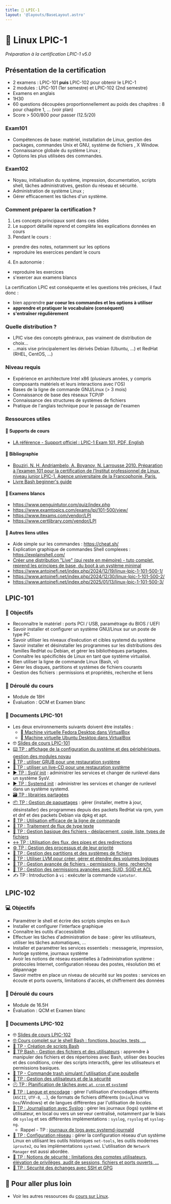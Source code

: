 ```yaml
---
title: 🐧 LPIC-1
layout: '@layouts/BaseLayout.astro'
---
```


# 🐧 Linux LPIC-1

_Préparation à la certification LPIC-1 v5.0_

## Présentation de la certification

- 2 examens : LPIC-101 **puis** LPIC-102 pour obtenir le LPIC-1
- 2 modules : LPIC-101 (1er semestre) et LPIC-102 (2nd semestre)
- Examens en anglais
- 1H30
- 60 questions découpées proportionnellement au poids des chapitres : 8 pour chapitre 1, ... (voir plan)
- Score > 500/800 pour passer (12.5/20)

### Exam101

- Compétences de base: matériel, installation de Linux, gestion des packages, commandes Unix et GNU, système de fichiers , X Window.
- Connaissance globale du système Linux ;
- Options les plus utilisées des commandes.

### Exam102

- Noyau, initialisation du système, impression, documentation, scripts shell, tâches administratives, gestion du réseau et sécurité.
- Administration de système Linux ;
- Gérer efficacement les tâches d'un système.

### Comment préparer la certification ?

1. Les concepts principaux sont dans ces slides
2. Le support détaillé reprend et complète les explications données en cours
3. Pendant le cours :
  - prendre des notes, notamment sur les options
  - reproduire les exercices pendant le cours
4. En autonomie :
  - reproduire les exercices
  - s'exercer aux examens blancs

La certification LPIC est conséquente et les questions très précises, il faut donc :

- bien apprendre **par coeur les commandes et les options à utiliser**
- **apprendre et pratiquer le vocabulaire (conséquent)**
- **s'entraîner régulièrement**

### Quelle distribution ?

- LPIC vise des concepts généraux, pas vraiment de distribution de choix...
- ...mais vise principalement les dérivés Debian (Ubuntu, ...) et RedHat (RHEL, CentOS, ...)

### Niveau requis

- Expérience en architecture Intel x86 (plusieurs années, y compris composants matériels et leurs interactions avec l'OS)
- Bases de la ligne de commande GNU/Linux (> 3 mois)
- Connaissance de base des réseaux TCP/IP
- Connaissance des structures de systèmes de fichiers
- Pratique de l'anglais technique pour le passage de l'examen

### Ressources utiles

#### 📄 Supports de cours

- [LA référence - Support officiel : LPIC-1 Exam 101, PDF, English](https://www.lpi.org/fr/our-certifications/lpic-1-overview/)

#### 📝 Bibliographie

- [Bouziri, N. H. Andriambelo, A. Boyanov, N. Larrousse 2010. Préparation à l’examen 101 pour la certification de l’Institut professionnel de Linux, niveau junior LPIC-1. Agence universitaire de la Francophonie, Paris.](https://graal.ens-lyon.fr/~ycaniou/Teaching/CertificationLPI/Support_LPIC-101.pdf)
- [Livre Bash beginner's guide](https://ftp.traduc.org/doc-vf/guides/Bash-Beginners-Guide/)

#### 📄 Examens blancs

- <https://www.penguintutor.com/quiz/index.php>
- <https://www.examtopics.com/exams/lpi/101-500/view/>
- <https://www.itexams.com/vendor/LPI>
- <https://www.certlibrary.com/vendor/LPI>

#### 🔗 Autres liens utiles

- Aide simple sur les commandes : <https://cheat.sh/>
- Explication graphique de commandes Shell complexes : <https://explainshell.com/>
- [Créer une distribution "Live" (qui reste en mémoire) - tuto complet, reprend les principes de base, du boot à un système minimal](https://zestedesavoir.com/tutoriels/268/creer-son-premier-rim-linux/)
- <https://www.antoinefi.net/index.php/2024/12/19/linux-lpic-1-101-500-1/>
- <https://www.antoinefi.net/index.php/2024/12/30/linux-lpic-1-101-500-2/>
- <https://www.antoinefi.net/index.php/2025/01/13/linux-lpic-1-101-500-3/>

## LPIC-101

### 🎯 Objectifs

- Reconnaître le matériel : ports PCI / USB, paramétrage du BIOS / UEFI
- Savoir installer et configurer un système GNU/Linux sur un poste de type PC
- Savoir utiliser les niveaux d’exécution et cibles systemd du système
- Savoir installer et désinstaller les programmes sur les distributions des familles RedHat ou Debian, et gérer les bibliothèques partagées.
- Connaître les spécificités de Linux en tant que système virtualisé.
- Bien utiliser la ligne de commande Linux (Bash, vi)
- Gérer les disques, partitions et systèmes de fichiers courants
- Gestion des fichiers : permissions et propriétés, recherche et liens

### 📅 Déroulé du cours

- Module de 18H
- Évaluation : QCM et Examen blanc

### 📑 Documents LPIC-101

- Les deux environnements suivants doivent être installés :
  - [󰣛 Machine virtuelle Fedora Desktop dans VirtualBox](/cours/linux/tp-installation-vbox-fedora-workstation)
  - [󰕈 Machine virtuelle Ubuntu Desktop dans VirtualBox](/cours/linux/tp-installation-vbox-ubuntu-workstation)
- 🤓 [Slides de cours LPIC-101](/cours/linux/cours-lpic-101)
- [⌨️ TP : affichage de la configuration du système et des périphériques, gestion des modules noyau](/cours/linux/tp-systeme)
- [📀 TP : utiliser GRUB pour une restauration système](/cours/linux/tp-grub)
- [📀 TP : utiliser un live-CD pour une restauration système](/cours/linux/tp-rescue)
- [▶️ TP : SysV init](/cours/linux/tp-sysv) : administrer les services et changer de runlevel dans un système SysV.
- [▶️ TP : Systemd init](/cours/linux/tp-systemd) : administrer les services et changer de runlevel dans un système systemd.
- [🗃️ TP : librairies partagées](/cours/linux/tp-shared-lib)
- [📦 TP : Gestion de paquetages](/cours/linux/tp-rpm-apt) : gérer (installer, mettre à jour, désinstaller) des programmes depuis des packets RedHat via rpm, yum et dnf et des packets Debian via dpkg et apt.
- [  TP : Utilisation efficace de la ligne de commande](/cours/linux/tp-ligne-commande)
- [📃 TP : Traitement de flux de type texte](/cours/linux/tp-texte)
- [📂 TP : Gestion basique des fichiers - déplacement, copie, liste, types de fichiers](/cours/linux/tp-fichiers)
- [↔️ TP : Utilisation des flux, des pipes et des redirections ](/cours/linux/tp-redirections)
- [⚙️ TP : Gestion des processus et de leur priorité](/cours/linux/tp-process)
- [💽 TP : Gestion des partitions et des systèmes de fichiers](/cours/linux/tp-partitions)
- [💽 TP : Utiliser LVM pour créer, gérer et étendre des volumes logiques](/cours/linux/tp-lvm)
- [📁 TP : Gestion avancée de fichiers - permissions, liens, recherche](/cours/linux/tp-fichiers-avance)
- [🔐 TP : Gestion des permissions avancées avec SUID, SGID et ACL](/cours/linux/tp-droits-avance)
- ✍️ TP : Introduction à `vi` : exécuter la commande `vimtutor`.


## LPIC-102

### 💻 Objectifs

- Paramétrer le shell et écrire des scripts simples en `Bash`
- Installer et configurer l'interface graphique
- Connaître les outils d'accessibilité
- Effectuer les tâches d'administration de base : gérer les utilisateurs, utiliser les tâches automatiques, …
- Installer et paramétrer les services essentiels : messagerie, impression, horloge système, journaux système
- Avoir les notions de réseau essentielles à l’administration système : protocoles Internet, configuration réseau des postes, résolution `DNS` et dépannage
- Savoir mettre en place un niveau de sécurité sur les postes : services en écoute et ports ouverts, limitations d'accès, et chiffrement des données

### 📅 Déroulé du cours

- Module de 16.5H
- Évaluation : QCM et Examen blanc

### 📑 Documents LPIC-102

- 🤓 [Slides de cours LPIC-102](/cours/linux/cours-lpic-102)
- [🤓 Cours complet sur le shell Bash : fonctions, boucles, tests, …](/cours/linux/cours-shell)
- [📜 TP - Création de scripts Bash](/cours/linux/tp-scripts_bash)
- [📜 TP Bash - Gestion des fichiers et des utilisateurs](/cours/linux/tp-script) : apprendre à manipuler des fichiers et des répertoires avec Bash, utiliser des boucles et des conditions, créer des scripts interactifs, gérer les utilisateurs et permissions basiques.
- [🚮 TP - Commande trash simulant l'utilisation d'une poubelle](/cours/linux/tp-trash)
- [👥 TP : Gestion des utilisateurs et de la sécurité](/cours/linux/tp-utilisateurs)
- [🕗 TP : Planification de tâches avec `at`, `cron` et `systemd`](/cours/linux/tp-cron)
- [📨 TP : Langue et encodage](/cours/linux/tp-lang) : gérer l'utilisation d'encodages différents (`ASCII`, `UTF-8`, …), de formats de fichiers différents (`Unix`/Linux vs `Dos`/Windows) et de langues différentes par l'utilisation de _locales_.
- [📜 TP : Journalisation avec Syslog](/cours/linux/tp-syslog) : gérer les journaux (logs) système et utilisateur, en local ou vers un serveur centralisé, notamment par le biais de `syslog` et ses différentes implémentations : `syslog`, `rsyslog` et `syslog-ng`.
  - Rappel - TP : [journaux de logs avec systemd-journald](/cours/linux/tp-systemd)
- [📡 TP : Configuration réseau](/cours/linux/tp-network) : gérer la configuration réseau d'un système Linux en utilisant les outils historiques `net-tools`, les outils modernes `iproute2`, ou les implémentations `systemd`. L'utilisation de `Network Manager` est aussi abordée.
- [🔐 TP : Notions de sécurité : limitations des comptes utilisateurs, élévation de privilèges, audit de sessions, fichiers et ports ouverts, …](/cours/linux/tp-security)
- [🔐 TP : Sécurité des échanges avec SSH et GPG](/cours/linux/tp-ssh-gpg)

## 🚀 Pour aller plus loin

- Voir les autres ressources du [cours sur Linux](/cours/linux).
